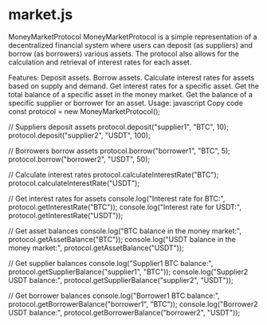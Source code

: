 # market.js




MoneyMarketProtocol
MoneyMarketProtocol is a simple representation of a decentralized financial system where users can deposit (as suppliers) and borrow (as borrowers) various assets. The protocol also allows for the calculation and retrieval of interest rates for each asset.

Features:
Deposit assets.
Borrow assets.
Calculate interest rates for assets based on supply and demand.
Get interest rates for a specific asset.
Get the total balance of a specific asset in the money market.
Get the balance of a specific supplier or borrower for an asset.
Usage:
javascript
Copy code
const protocol = new MoneyMarketProtocol();

// Suppliers deposit assets
protocol.deposit("supplier1", "BTC", 10);
protocol.deposit("supplier2", "USDT", 100);

// Borrowers borrow assets
protocol.borrow("borrower1", "BTC", 5);
protocol.borrow("borrower2", "USDT", 50);

// Calculate interest rates
protocol.calculateInterestRate("BTC");
protocol.calculateInterestRate("USDT");

// Get interest rates for assets
console.log("Interest rate for BTC:", protocol.getInterestRate("BTC"));
console.log("Interest rate for USDT:", protocol.getInterestRate("USDT"));

// Get asset balances
console.log("BTC balance in the money market:", protocol.getAssetBalance("BTC"));
console.log("USDT balance in the money market:", protocol.getAssetBalance("USDT"));

// Get supplier balances
console.log("Supplier1 BTC balance:", protocol.getSupplierBalance("supplier1", "BTC"));
console.log("Supplier2 USDT balance:", protocol.getSupplierBalance("supplier2", "USDT"));

// Get borrower balances
console.log("Borrower1 BTC balance:", protocol.getBorrowerBalance("borrower1", "BTC"));
console.log("Borrower2 USDT balance:", protocol.getBorrowerBalance("borrower2", "USDT"));

